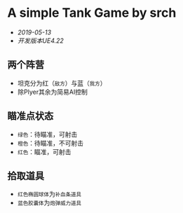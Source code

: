 # A simple Tank Game by srch
* *2019-05-13*
* *开发版本UE4.22*

## 两个阵营
* 坦克分为红（`敌方`）与蓝（`我方`）
* 除Plyer其余为简易AI控制

## 瞄准点状态
* `绿色`：待瞄准，可射击
* `橙色`：待瞄准，不可射击
* `红色`：瞄准，可射击

## 拾取道具
* `红色椭圆球体`为`补血条道具`
* `蓝色胶囊体`为`炮弹威力道具`
